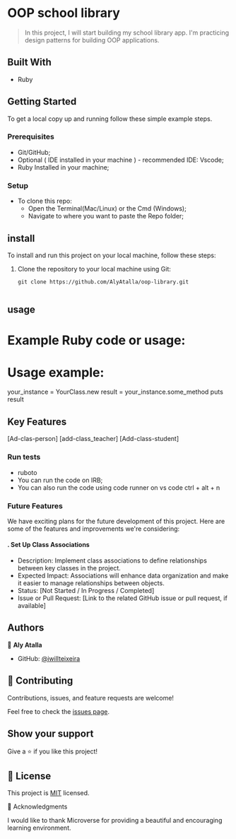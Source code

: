 # OOP school library

> In this project, I will start building my school library app. I'm practicing design patterns for building OOP applications.
## Built With

- Ruby

## Getting Started

To get a local copy up and running follow these simple example steps.

### Prerequisites

- Git/GitHub;
- Optional ( IDE installed in your machine ) - recommended IDE: Vscode;
- Ruby Installed in your machine;

### Setup

- To clone this repo:
  - Open the Terminal(Mac/Linux) or the Cmd (Windows);
  - Navigate to where you want to paste the Repo folder;

## install 


To install and run this project on your local machine, follow these steps:

1. Clone the repository to your local machine using Git:

   ```shell
   git clone https://github.com/AlyAtalla/oop-library.git


## usage 

# Example Ruby code or usage:

# Usage example:
your_instance = YourClass.new
result = your_instance.some_method
puts result


## Key Features 

[Ad-clas-person]
[add-class_teacher]
[Add-class-student]
  
### Run tests

- ruboto
- You can run the code on IRB;
- You can also run the code using code runner on vs code ctrl + alt + n

### Future Features

We have exciting plans for the future development of this project. Here are some of the features and improvements we're considering:

#### . Set Up Class Associations

   - Description: Implement class associations to define relationships between key classes in the project.
   - Expected Impact: Associations will enhance data organization and make it easier to manage relationships between objects.
   - Status: [Not Started / In Progress / Completed]
   - Issue or Pull Request: [Link to the related GitHub issue or pull request, if available]




## Authors

👤 **Aly Atalla**

- GitHub: [@iwillteixeira](https://github.com/AlyAtalla)
## 🤝 Contributing

Contributions, issues, and feature requests are welcome!

Feel free to check the [issues page](https://github.com/AlyAtalla/oop-library/issues).

## Show your support

Give a ⭐️ if you like this project!

## 📝 License

This project is [MIT](.\LICENSE) licensed.

🙏 Acknowledgments 

I would like to thank Microverse for providing a beautiful and encouraging learning environment.
